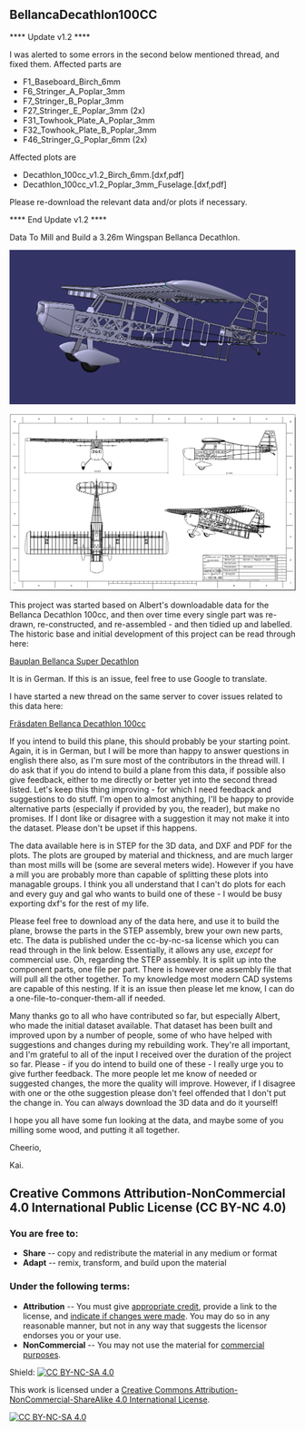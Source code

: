 ## BellancaDecathlon100CC

**** Update v1.2 ****

I was alerted to some errors in the second below mentioned thread, and fixed them. Affected parts are
- F1_Baseboard_Birch_6mm
- F6_Stringer_A_Poplar_3mm
- F7_Stringer_B_Poplar_3mm
- F27_Stringer_E_Poplar_3mm (2x)
- F31_Towhook_Plate_A_Poplar_3mm
- F32_Towhook_Plate_B_Poplar_3mm
- F46_Stringer_G_Poplar_6mm (2x)

Affected plots are
- Decathlon_100cc_v1.2_Birch_6mm.[dxf,pdf]
- Decathlon_100cc_v1.2_Poplar_3mm_Fuselage.[dxf,pdf]

Please re-download the relevant data and/or plots if necessary.


**** End Update v1.2 ****

Data To Mill and Build a 3.26m Wingspan Bellanca Decathlon.

![Bellanca Decathlon 100cc Screenshot](doc/imgs/Screenshot_230405.png)

![Basic 3 View](doc/imgs/3-View_230405.png)

This project was started based on Albert's downloadable data for the Bellanca Decathlon 100cc, and then over time every single part was re-drawn, re-constructed, and re-assembled - and then tidied up and labelled. The historic base and initial development of this project can be read through here:

[Bauplan Bellanca Super Decathlon](https://www.rc-network.de/threads/bauplan-bellanca-super-decathlon.563351/)

It is in German. If this is an issue, feel free to use Google to translate.

I have started a new thread on the same server to cover issues related to this data here:

[Fräsdaten Bellanca Decathlon 100cc](https://www.rc-network.de/threads/fr%C3%A4sdaten-bellanca-super-decathlon.11947862/)

If you intend to build this plane, this should probably be your starting point. Again, it is in German, but I will be more than happy to answer questions in english there also, as I'm sure most of the contributors in the thread will. I do ask that if you do intend to build a plane from this data, if possible also give feedback, either to me directly or better yet into the second thread listed. Let's keep this thing improving - for which I need feedback and suggestions to do stuff. I'm open to almost anything, I'll be happy to provide alternative parts (especially if provided by you, the reader), but make no promises. If I dont like or disagree with a suggestion it may not make it into the dataset. Please don't be upset if this happens.

The data available here is in STEP for the 3D data, and DXF and PDF for the plots. The plots are grouped by material and thickness, and are much larger than most mills will be (some are several meters wide). However if you have a mill you are probably more than capable of splitting these plots into managable groups. I think you all understand that I can't do plots for each and every guy and gal who wants to build one of these - I would be busy exporting dxf's for the rest of my life.

Please feel free to download any of the data here, and use it to build the plane, browse the parts in the STEP assembly, brew your own new parts, etc. The data is published under the cc-by-nc-sa license which you can read through in the link below. Essentially, it allows any use, _except_ for commercial use. Oh, regarding the STEP assembly. It is split up into the component parts, one file per part. There is however one assembly file that will pull all the other together. To my knowledge most modern CAD systems are capable of this nesting. If it is an issue then please let me know, I can do a one-file-to-conquer-them-all if needed.

Many thanks go to all who have contributed so far, but especially Albert, who made the initial dataset available. That dataset has been built and improved upon by a number of people, some of who have helped with suggestions and changes during my rebuilding work. They're all important, and I'm grateful to all of the input I received over the duration of the project so far. Please - if you do intend to build one of these - I really urge you to give further feedback. The more people let me know of needed or suggested changes, the more the quality will improve. However, if I disagree with one or the othe suggestion please don't feel offended that I don't put the change in. You can always download the 3D data and do it yourself!

I hope you all have some fun looking at the data, and maybe some of you milling some wood, and putting it all together.

Cheerio,

Kai.

## Creative Commons Attribution-NonCommercial 4.0 International Public License (CC BY-NC 4.0)

### You are free to:

 - **Share** -- copy and redistribute the material in any medium or format
 -  **Adapt** -- remix, transform, and build upon the material

### Under the following terms:

 - **Attribution** -- You must give  [appropriate credit](https://wiki.creativecommons.org/wiki/License_Versions#Detailed_attribution_comparison_chart), provide a link to the license, and [indicate if changes were made](https://wiki.creativecommons.org/wiki/License_Versions#Modifications_and_adaptations_must_be_marked_as_such). You may do so in any reasonable manner, but not in any way that suggests the licensor endorses you or your use.
 - **NonCommercial** -- You may not use the material for [commercial purposes](https://creativecommons.org/faq/#Does_my_use_violate_the_NonCommercial_clause_of_the_licenses.3F).
 

Shield: [![CC BY-NC-SA 4.0][cc-by-nc-sa-shield]][cc-by-nc-sa]

This work is licensed under a
[Creative Commons Attribution-NonCommercial-ShareAlike 4.0 International License][cc-by-nc-sa].

[![CC BY-NC-SA 4.0][cc-by-nc-sa-image]][cc-by-nc-sa]

[cc-by-nc-sa]: http://creativecommons.org/licenses/by-nc-sa/4.0/
[cc-by-nc-sa-image]: https://licensebuttons.net/l/by-nc-sa/4.0/88x31.png
[cc-by-nc-sa-shield]: https://img.shields.io/badge/License-CC%20BY--NC--SA%204.0-lightgrey.svg
